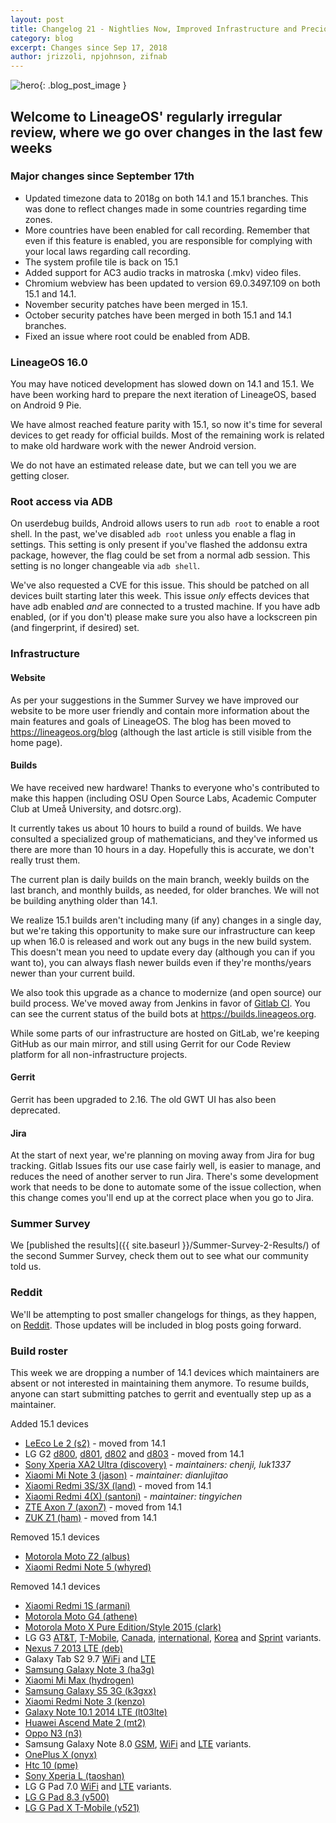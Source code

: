 ```yaml
---
layout: post
title: Changelog 21 - Nightlies Now, Improved Infrastructure and Precious Pie
category: blog
excerpt: Changes since Sep 17, 2018
author: jrizzoli, npjohnson, zifnab
---
```


![hero]({{site.baseurl}}/images/2018-11-27/hero.png){: .blog_post_image }

## Welcome to LineageOS' regularly irregular review, where we go over changes in the last few weeks

### Major changes since September 17th

* Updated timezone data to 2018g on both 14.1 and 15.1 branches. This was done to reflect changes made in some countries regarding time zones.
* More countries have been enabled for call recording. Remember that even if this feature is enabled, you are responsible for complying with your local laws regarding call recording.
* The system profile tile is back on 15.1
* Added support for AC3 audio tracks in matroska (.mkv) video files.
* Chromium webview has been updated to version 69.0.3497.109 on both 15.1 and 14.1.
* November security patches have been merged in 15.1.
* October security patches have been merged in both 15.1 and 14.1 branches.
* Fixed an issue where root could be enabled from ADB.

### LineageOS 16.0

You may have noticed development has slowed down on 14.1 and 15.1. We have been working hard
to prepare the next iteration of LineageOS, based on Android 9 Pie.

We have almost reached feature parity with 15.1, so now it's time for several devices to get
ready for official builds. Most of the remaining work is related to make old hardware work with the
newer Android version.

We do not have an estimated release date, but we can tell you we are getting closer.

### Root access via ADB

On userdebug builds, Android allows users to run `adb root` to enable a root shell. In the past,
we've disabled `adb root` unless you enable a flag in settings. This setting is only present if
you've flashed the addonsu extra package, however, the flag could be set from a normal adb session.
This setting is no longer changeable via `adb shell`.

We've also requested a CVE for this issue. This should be patched on all devices built starting later
this week. This issue *only* effects devices that have adb enabled *and* are connected to a trusted
machine. If you have adb enabled, (or if you don't) please make sure you also have a lockscreen pin
(and fingerprint, if desired) set.

### Infrastructure

#### Website

As per your suggestions in the Summer Survey we have improved our website to be more user friendly
and contain more information about the main features and goals of LineageOS. The blog has
been moved to https://lineageos.org/blog (although the last article is still visible from the
home page).

#### Builds

We have received new hardware! Thanks to everyone who's contributed to make this happen
(including OSU Open Source Labs, Academic Computer Club at Umeå University, and dotsrc.org).

It currently takes us about 10 hours to build a round of builds. We have consulted a specialized
group of mathematicians, and they've informed us there are more than 10 hours in a day. Hopefully
this is accurate, we don't really trust them.

The current plan is daily builds on the main branch, weekly builds on the last branch, and
monthly builds, as needed, for older branches. We will not be building anything older than 14.1.

We realize 15.1 builds aren't including many (if any) changes in a single day, but we're taking this
opportunity to make sure our infrastructure can keep up when 16.0 is released and work out any bugs
in the new build system. This doesn't mean you need to update every day (although you can if you
want to), you can always flash newer builds even if they're months/years newer than your current
build.

We also took this upgrade as a chance to modernize (and open source) our build process. We've moved
away from Jenkins in favor of [Gitlab CI](https://gitlab.com/LineageOS/builder/).
You can see the current status of the build bots at https://builds.lineageos.org.

While some parts of our infrastructure are hosted on GitLab, we're keeping GitHub as our main mirror,
and still using Gerrit for our Code Review platform for all non-infrastructure projects.

#### Gerrit

Gerrit has been upgraded to 2.16. The old GWT UI has also been deprecated.

#### Jira

At the start of next year, we're planning on moving away from Jira for bug tracking. Gitlab Issues
fits our use case fairly well, is easier to manage, and reduces the need of another server to run
Jira. There's some development work that needs to be done to automate some of the issue collection,
when this change comes you'll end up at the correct place when you go to Jira.

### Summer Survey

We [published the results]({{ site.baseurl }}/Summer-Survey-2-Results/) of the second Summer
Survey, check them out to see what our community told us.

### Reddit

We'll be attempting to post smaller changelogs for things, as they happen, on
[Reddit](https://reddit.com/r/LineageOS). Those updates will be included in blog posts going forward.

### Build roster

This week we are dropping a number of 14.1 devices which maintainers are absent or not interested in
maintaining them anymore. To resume builds, anyone can start submitting patches to gerrit and
eventually step up as a maintainer.

Added 15.1 devices

* [LeEco Le 2 (s2)](https://wiki.lineageos.org/devices/s2) - moved from 14.1
* LG G2 [d800](https://wiki.lineageos.org/devices/d800), [d801](https://wiki.lineageos.org/devices/d801), [d802](https://wiki.lineageos.org/devices/d802) and [d803](https://wiki.lineageos.org/devices/d803) - moved from 14.1
* [Sony Xperia XA2 Ultra (discovery)](https://wiki.lineageos.org/devices/discovery) - _maintainers: chenji, luk1337_
* [Xiaomi Mi Note 3 (jason)](https://wiki.lineageos.org/devices/jason) - _maintainer: dianlujitao_
* [Xiaomi Redmi 3S/3X (land)](https://wiki.lineageos.org/devices/land) - moved from 14.1
* [Xiaomi Redmi 4(X) (santoni)](https://wiki.lineageos.org/devices/santoni) - _maintainer: tingyichen_
* [ZTE Axon 7 (axon7)](https://wiki.lineageos.org/devices/axon7) - moved from 14.1
* [ZUK Z1 (ham)](https://wiki.lineageos.org/devices/ham) - moved from 14.1

Removed 15.1 devices

* [Motorola Moto Z2 (albus)](https://wiki.lineageos.org/devices/albus)
* [Xiaomi Redmi Note 5 (whyred)](https://wiki.lineageos.org/devices/whyred)

Removed 14.1 devices

* [Xiaomi Redmi 1S (armani)](https://wiki.lineageos.org/devices/armani)
* [Motorola Moto G4 (athene)](https://wiki.lineageos.org/devices/athene)
* [Motorola Moto X Pure Edition/Style 2015 (clark)](https://wiki.lineageos.org/devices/clark)
* LG G3 [AT&T](https://wiki.lineageos.org/devices/d850), [T-Mobile](https://wiki.lineageos.org/devices/d851), [Canada](https://wiki.lineageos.org/devices/d852), [international](https://wiki.lineageos.org/devices/d855), [Korea](https://wiki.lineageos.org/devices/f400) and [Sprint](https://wiki.lineageos.org/devices/ls990) variants.
* [Nexus 7 2013 LTE (deb)](https://wiki.lineageos.org/devices/deb)
* Galaxy Tab S2 9.7 [WiFi](https://wiki.lineageos.org/devices/gts210wifi) and [LTE](https://wiki.lineageos.org/devices/gts210ltexx)
* [Samsung Galaxy Note 3 (ha3g)](https://wiki.lineageos.org/devices/ha3g)
* [Xiaomi Mi Max (hydrogen)](https://wiki.lineageos.org/devices/hyrdogen)
* [Samsung Galaxy S5 3G (k3gxx)](https://wiki.lineageos.org/devices/k3gxx)
* [Xiaomi Redmi Note 3 (kenzo)](https://wiki.lineageos.org/devices/kenzo)
* [Galaxy Note 10.1 2014 LTE (lt03lte)](https://wiki.lineageos.org/devices/lt03lte)
* [Huawei Ascend Mate 2 (mt2)](https://wiki.lineageos.org/devices/mt2)
* [Oppo N3 (n3)](https://wiki.lineageos.org/devices/n3)
* Samsung Galaxy Note 8.0 [GSM](https://wiki.lineageos.org/devices/n5100), [WiFi](https://wiki.lineageos.org/devices/n5110) and [LTE](https://wiki.lineageos.org/devices/n5120) variants.
* [OnePlus X (onyx)](https://wiki.lineageos.org/devices/onyx)
* [Htc 10 (pme)](https://wiki.lineageos.org/devices/pme)
* [Sony Xperia L (taoshan)](https://wiki.lineageos.org/devices/taoshan)
* LG G Pad 7.0 [WiFi](https://wiki.lineageos.org/devices/v400) and [LTE](https://wiki.lineageos.org/devices/v410) variants.
* [LG G Pad 8.3 (v500)](https://wiki.lineageos.org/devices/v500)
* [LG G Pad X T-Mobile (v521)](https://wiki.lineageos.org/devices/v521)
